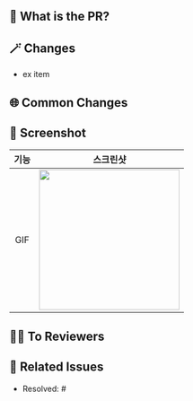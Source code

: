 <!-- 제목은 {{ [TNT-00] 내용 }} 으로 작성해주세요. --> 
## 📌 What is the PR?
<!-- PR에 대한 전반적인 설명을 적어주세요. -->

## 🪄 Changes
<!-- 작업 내용을 리스트로 작성해주세요. -->
- ex item

## 🌐 Common Changes
<!-- 공통 작업 부분에 대한 수정 사항이 있다면 적어주세요 -->

## 📸 Screenshot
<!-- 작업한 화면이 있다면 스크린 샷으로 첨부해주세요. -->

|    기능    |   스크린샷   |
| :-------------: | :----------: |
| GIF | <img src = "" width ="250">|

## 🙆🏻 To Reviewers
<!-- 리뷰어에게 주목했으면 하는 점 or 바라는 점을 적어주세요. -->

## 💭 Related Issues
<!-- 작업한 이슈번호를 # 뒤에 붙여주세요. 이슈가 닫히는 것을 원치 않는 경우 `Resolved:`를 지워주세요 -->
- Resolved: #
